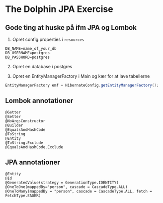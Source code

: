 # The Dolphin JPA Exercise

## Gode ting at huske på ifm JPA og Lombok

1. Opret config.properties i `resources`

```
DB_NAME=name_of_your_db
DB_USERNAME=postgres
DB_PASSWORD=postgres
```

2. Opret en database i postgres

3. Opret en EntityManagerFactory i Main og kær for at lave tabellerne

```java
EntityManagerFactory emf = HibernateConfig.getEntityManagerFactory();
```

## Lombok annotationer

```plaintext
@Getter
@Setter
@NoArgsConstructor
@Builder
@EqualsAndHashCode
@ToString
@Entity
@ToString.Exclude
@EqualsAndHashCode.Exclude
```

## JPA annotationer

```plaintext
@Entity
@Id
@GeneratedValue(strategy = GenerationType.IDENTITY)
@OneToOne(mappedBy="person", cascade = CascadeType.ALL)
@OneToMany(mappedBy = "person", cascade = CascadeType.ALL, fetch = FetchType.EAGER)
```